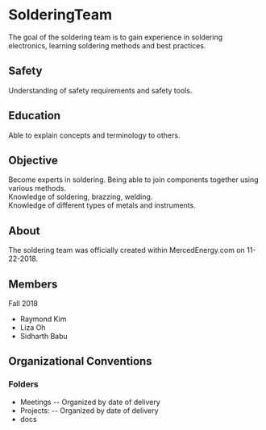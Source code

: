 # SolderingTeam
The goal of the soldering team is to gain experience in soldering electronics, learning soldering methods and best practices. 
## Safety 
Understanding of safety requirements and safety tools. 
## Education
Able to explain concepts and terminology to others. 
## Objective 
Become experts in soldering. Being able to join components together using various methods. <br> 
Knowledge of soldering, brazzing, welding. <br> 
Knowledge of different types of metals and instruments. 
## About
The soldering team was officially created within MercedEnergy.com on 11-22-2018. 
## Members 
Fall 2018 
- Raymond Kim 
- Liza Oh 
- Sidharth Babu
## Organizational Conventions 
### Folders 
- Meetings 
-- Organized by date of delivery
- Projects: 
-- Organized by date of delivery 
- docs
